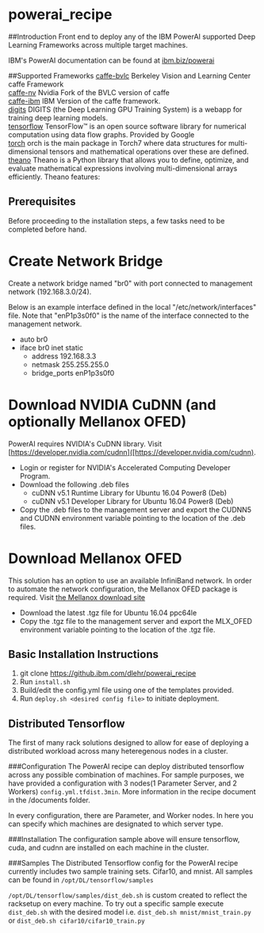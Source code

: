 # powerai_recipe
##Introduction
Front end to deploy any of the IBM PowerAI supported Deep Learning Frameworks across multiple target machines.

IBM's PowerAI documentation can be found at [ibm.biz/powerai](http://ibm.biz/powerai)

##Supported Frameworks
[caffe-bvlc](https://github.com/BVLC/caffe) Berkeley Vision and Learning Center caffe Framework <br>
[caffe-nv](https://github.com/NVIDIA/caffe) Nvidia Fork of the BVLC version of caffe <br>
[caffe-ibm]() IBM Version of the caffe framework. <br>
[digits](https://github.com/NVIDIA/DIGITS) DIGITS (the Deep Learning GPU Training System) is a webapp for training deep learning models.<br>
[tensorflow](https://www.tensorflow.org/) TensorFlow™ is an open source software library for numerical computation using data flow graphs.  Provided by Google<br>
[torch](https://github.com/torch/torch7) orch is the main package in Torch7 where data structures for multi-dimensional tensors and mathematical operations over these are defined.<br>
[theano](http://deeplearning.net/software/theano/) Theano is a Python library that allows you to define, optimize, and evaluate mathematical expressions involving multi-dimensional arrays efficiently. Theano features:
<br>

## Prerequisites
Before proceeding to the installation steps, a few tasks need to be completed before hand.

# Create Network Bridge
Create a network bridge named "br0" with port connected to management network (192.168.3.0/24).

Below is an example interface defined in the local "/etc/network/interfaces" file. Note that "enP1p3s0f0" is the name of the interface connected to the management network.

- auto br0
- iface br0 inet static
     - address 192.168.3.3
     - netmask 255.255.255.0
     - bridge_ports enP1p3s0f0

# Download NVIDIA CuDNN (and optionally Mellanox OFED)
PowerAI requires NVIDIA's CuDNN library. Visit [https://developer.nvidia.com/cudnn]([https://developer.nvidia.com/cudnn).
- Login or register for NVIDIA's Accelerated Computing Developer Program.
- Download the following .deb files
  - cuDNN v5.1 Runtime Library for Ubuntu 16.04 Power8 (Deb)
  - cuDNN v5.1 Developer Library for Ubuntu 16.04 Power8 (Deb)
- Copy the .deb files to the management server and export the CUDNN5 and CUDNN environment variable pointing to the location of the .deb files.

# Download Mellanox OFED
This solution has an option to use an available InfiniBand network. In order to automate the network configuration, the Mellanox OFED package is required. Visit [the Mellanox download site](http://www.mellanox.com/page/products_dyn?product_family=26&mtag=linux_sw_drivers)
- Download the latest .tgz file for Ubuntu 16.04 ppc64le 
- Copy the .tgz file to the management server and export the MLX_OFED environment variable pointing to the location of the .tgz file.
 
## Basic Installation Instructions
1. git clone https://github.ibm.com/dlehr/powerai_recipe
2. Run `install.sh`
3. Build/edit the config.yml file using one of the templates provided.
4. Run `deploy.sh <desired config file>` to initiate deployment.

## Distributed Tensorflow
The first of many rack solutions designed to allow for ease of deploying a distributed workload across many heteregenous nodes in a cluster.

###Configuration
The PowerAI recipe can deploy distributed tensorflow across any possible combination of machines.  For sample purposes, we have provided a configuration with 3 nodes(1 Parameter Server, and 2 Workers) 
`config.yml.tfdist.3min`. More information in the recipe document in the /documents folder.

In every configuration, there are Parameter, and Worker nodes.  In here you can specify which machines are designated to which server type.  

###Installation
The configuration sample above will ensure tensorflow, cuda, and cudnn are installed on each machine in the cluster.

###Samples
The Distributed Tensorflow config for the PowerAI recipe currently includes two sample training sets.  Cifar10, and mnist.
All samples can be found in `/opt/DL/tensorflow/samples`

`/opt/DL/tensorflow/samples/dist_deb.sh` is custom created to reflect the racksetup on every machine.  To try out a specific sample execute `dist_deb.sh` with the desired model
i.e. `dist_deb.sh mnist/mnist_train.py` or `dist_deb.sh cifar10/cifar10_train.py`



